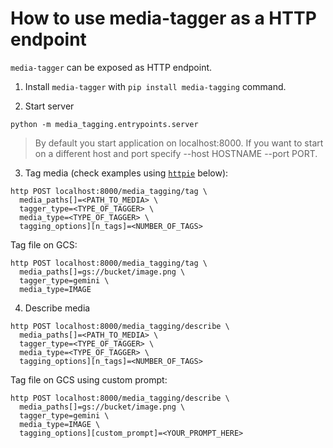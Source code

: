 # How to use media-tagger as a HTTP endpoint

`media-tagger` can be exposed as HTTP endpoint.

1. Install `media-tagger` with `pip install media-tagging` command.

2. Start server
```
python -m media_tagging.entrypoints.server
```
> By default you start application on localhost:8000. If you want to start on a
> different host and port specify --host HOSTNAME --port PORT.

3.  Tag media
(check examples using [`httpie`](https://httpie.io/docs/cli) below):

```
http POST localhost:8000/media_tagging/tag \
  media_paths[]=<PATH_TO_MEDIA> \
  tagger_type=<TYPE_OF_TAGGER> \
  media_type=<TYPE_OF_TAGGER> \
  tagging_options][n_tags]=<NUMBER_OF_TAGS>
```

Tag file on GCS:

```
http POST localhost:8000/media_tagging/tag \
  media_paths[]=gs://bucket/image.png \
  tagger_type=gemini \
  media_type=IMAGE
```

4.  Describe media

```
http POST localhost:8000/media_tagging/describe \
  media_paths[]=<PATH_TO_MEDIA> \
  tagger_type=<TYPE_OF_TAGGER> \
  media_type=<TYPE_OF_TAGGER> \
  tagging_options][n_tags]=<NUMBER_OF_TAGS>
```

Tag file on GCS using custom prompt:

```
http POST localhost:8000/media_tagging/describe \
  media_paths[]=gs://bucket/image.png \
  tagger_type=gemini \
  media_type=IMAGE \
  tagging_options][custom_prompt]=<YOUR_PROMPT_HERE>
```
